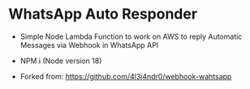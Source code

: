 # WhatsApp Auto Responder
- Simple Node Lambda Function to work on AWS to reply Automatic Messages via Webhook in WhatsApp API

- NPM i (Node version 18)

- Forked from: https://github.com/4l3j4ndr0/webhook-wahtsapp
